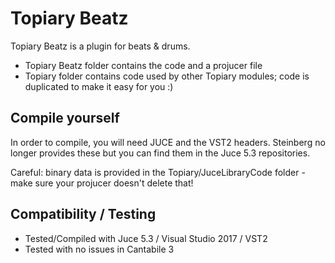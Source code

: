 # Topiary Beatz

Topiary Beatz is a plugin for beats & drums.

* Topiary Beatz folder contains the code and a projucer file
* Topiary folder contains code used by other Topiary modules; code is duplicated to make it easy for you :)

## Compile yourself

In order to compile, you will need JUCE and the VST2 headers. Steinberg no longer provides these but you can find them in the Juce 5.3 repositories.

Careful: binary data is provided in the Topiary/JuceLibraryCode folder - make sure your projucer doesn't delete that!

## Compatibility / Testing

* Tested/Compiled with Juce 5.3 / Visual Studio 2017 / VST2
* Tested with no issues in Cantabile 3
